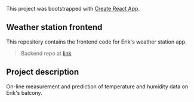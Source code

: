 This project was bootstrapped with [Create React App](https://github.com/facebook/create-react-app).

## Weather station frontend

This repository contains the frontend code for Erik's weather station app.

> Backend repo at [link](https://github.com/ErikLiljeroth/weather-station-backend)

## Project description

On-line measurement and prediction of temperature and humidity data on Erik's balcony.